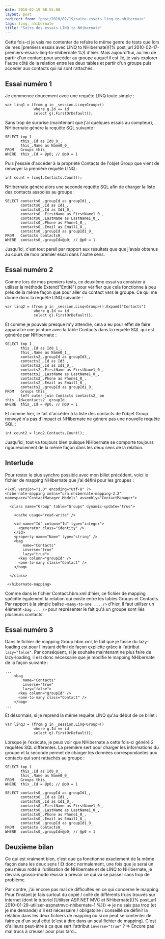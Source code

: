 ```yaml
---
date: 2010-02-19 08:55:00
layout: post
redirect_from: "post/2010/02/19/suite-essais-linq-to-nhibernate"
tags: linq, nhibernate
title: "Suite des essais LINQ to NHibernate"
---
```


Cette fois-ci je vais me contenter de refaire le même genre de tests que
lors de mes [premiers essais avec LINQ to NHibernate]({% post_url 2010-02-17-premiers-essais-linq-to-nhibernate %}) d'hier. Mais
aujourd'hui, au lieu de partir d'un contact pour accéder au groupe auquel il
est lié, je vais explorer l'autre côté de la relation entre les deux tables et
partir d'un groupe puis accéder aux contacts qui lui sont rattachés.

## Essai numéro 1

Je commence doucement avec une requête LINQ toute simple :

```
var linq1 = (from g in _session.Linq<Group>()
             where g.Id == id
             select g).FirstOrDefault();
```

Sans trop de surprise (maintenant que j'ai quelques essais au compteur),
NHibernate génère la requête SQL suivante :

```
SELECT top 1
       this_.Id as Id0_0_,
       this_.Name as Name0_0_
FROM   Groups this_
WHERE  this_.Id = @p0; // @p0 = 1
```

Puis j'essaie d'accéder à la propriété Contacts de l'objet Group que vient
de renvoyer la première requête LINQ :

```
int count = linq1.Contacts.Count();
```

NHibernate génère alors une seconde requête SQL afin de charger la liste des
contacts associés au groupe :

```
SELECT contacts0_.groupId as groupId1_,
       contacts0_.Id as Id1_,
       contacts0_.Id as Id1_0_,
       contacts0_.FirstName as FirstName1_0_,
       contacts0_.LastName as LastName1_0_,
       contacts0_.Phone as Phone1_0_,
       contacts0_.Email as Email1_0_,
       contacts0_.groupId as groupId1_0_
FROM   Contacts contacts0_
WHERE  contacts0_.groupId=@p0; // @p0 = 1
```

Jusqu'ici, c'est tout pareil par rapport aux résultats que que j'avais
obtenus au cours de mon premier essai dans l'autre sens.

## Essai numéro 2

Comme lors de mes premiers tests, ce deuxième essai va consister à utiliser
la méthode Extend("Entité") pour vérifier que cela fonctionne à peu près de la
même façon que pour aller du contact vers le groupe. Ce qui me donne donc la
requête LINQ suivante :

```
var linq2 = (from g in _session.Linq<Group>().Expand("Contacts")
             where g.Id == id
             select g).FirstOrDefault();
```

Et comme je pouvais presque m'y attendre, cela a eu pour effet de faire
apparaitre une jointure avec la table Contacts dans la requête SQL qui est
générée par NHibernate :

```
SELECT top 1
       this_.Id as Id0_1_,
       this_.Name as Name0_1_,
       contacts2_.groupId as groupId3_,
       contacts2_.Id as Id3_,
       contacts2_.Id as Id1_0_,
       contacts2_.FirstName as FirstName1_0_,
       contacts2_.LastName as LastName1_0_,
       contacts2_.Phone as Phone1_0_,
       contacts2_.Email as Email1_0_,
       contacts2_.groupId as groupId1_0_
FROM   Groups this_
       left outer join Contacts contacts2_ on this_.Id=contacts2_.groupId
WHERE  this_.Id = @p0; // @p0 = 1
```

Et comme hier, le fait d'accéder à la liste des contacts de l'objet Group
renvoyé n'a pas d'impact et NHibernate ne génère pas une nouvelle requête
SQL :

```
int count2 = linq2.Contacts.Count();
```

Jusqu'ici, tout va toujours bien puisque NHibernate se comporte toujours
rigoureusement de la même façon dans les deux sens de la relation.

## Interlude

Pour rester le plus synchro possible avec mon billet précédent, voici le
fichier de mapping NHibernate que j'ai défini pour les groupes :

```
<?xml version="1.0" encoding="utf-8" ?>
<hibernate-mapping xmlns="urn:nhibernate-mapping-2.2" namespace="ContactManager.Models" assembly="ContactManager">

  <class name="Group" table="Groups" dynamic-update="true">

    <cache usage="read-write" />

    <id name="Id" column="Id" type="integer">
      <generator class="identity" />
    </id>
    <property name="Name" type="string" />
    <bag
        name="Contacts"
        inverse="true"
        lazy="true">
      <key column="groupId" />
      <one-to-many class="Contact" />
    </bag>

  </class>

 </hibernate-mapping>
```

Comme dans le fichier Contact.hbm.xml d'hier, ce fichier de mapping spécifie
également la relation qui existe entre les tables Groups et Contacts. Par
rapport à la simple balise `<many-to-one ... />` d'hier, il
faut utiliser un élément `<bag ... />` pour représenter le
fait qu'à un groupe sont liés plusieurs contacts.

## Essai numéro 3

Dans le fichier de mapping Group.hbm.xml, le fait que je fasse du
lazy-loading est pour l'instant défini de façon explicite grâce à l'attribut
`lazy="false"`. Par conséquent, si je souhaite maintenant ne plus
faire de lazy-loading, il est donc nécessaire que je modifie le mapping
NHibernate de la façon suivante :

```
...
    <bag
        name="Contacts"
        inverse="true"
        lazy="false">
      <key column="groupId" />
      <one-to-many class="Contact" />
    </bag>
...
```

Et désormais, si je reprend la même requête LINQ qu'au début de ce
billet :

```
var linq3 = (from g in _session.Linq<Group>()
             where g.Id == id
             select g).FirstOrDefault();
```

Lorsque je l'exécute, je peux voir que NHibernate a cette fois-ci généré 2
requêtes SQL différentes. La première sert pour charger les informations du
groupe et la seconde permet de charger les données correspondantes aux contacts
qui sont rattachés au groupe :

```
SELECT top 1
       this_.Id as Id0_0_,
       this_.Name as Name0_0_
FROM   Groups this_
WHERE  this_.Id = @p0; // @p0 = 1

SELECT contacts0_.groupId as groupId1_,
       contacts0_.Id as Id1_,
       contacts0_.Id as Id1_0_,
       contacts0_.FirstName as FirstName1_0_,
       contacts0_.LastName as LastName1_0_,
       contacts0_.Phone as Phone1_0_,
       contacts0_.Email as Email1_0_,
       contacts0_.groupId as groupId1_0_
FROM   Contacts contacts0_
WHERE  contacts0_.groupId=@p0; // @p0 = 1
```

## Deuxième bilan

Ce qui est vraiment bien, c'est que ça fonctionne exactement de la même
façon dans les deux sens ! Et donc normalement, une fois que je serai un
peu mieux rodé à l'utilisation de NHibernate et de LINQ to NHibernate, je
devrais grosso-modo réussir à prévoir ce qui va se passer sans trop de
problème.

Par contre, j'ai encore pas mal de difficultés en ce qui concerne le
mapping. Pour l'instant je fais surtout du copié / collé de différents trucs
trouvés sur internet (dont le tutoriel [Utiliser ASP.NET MVC et NHibernate]({% post_url 2010-01-29-utiliser-aspnetmvc-nhibernate-1 %})) => je ne sais pas trop
(et je me demande) s'il est nécessaire / obligatoire / conseillé de définir la
relation dans les deux fichiers de mapping ou si on peut se contenter de faire
ça d'un seul côté (c'est à dire dans un seul fichier de mapping). C'est
d'ailleurs peut-être à ça que sert l'attribut
`inverse="true"` ? => Encore pas mal trucs à creuser pour
plus tard...

